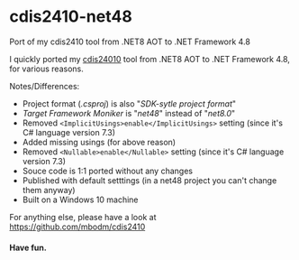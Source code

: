 # cdis2410-net48
Port of my cdis2410 tool from .NET8 AOT to .NET Framework 4.8

I quickly ported my [cdis24010](https://github.com/mbodm/cdis2410) tool from .NET8 AOT to .NET Framework 4.8, for various reasons.

Notes/Differences:

- Project format (*.csproj*) is also "*SDK-sytle project format*"
- *Target Framework Moniker* is "*net48*" instead of "*net8.0*"
- Removed `<ImplicitUsings>enable</ImplicitUsings>` setting (since it's C# language version 7.3)
- Added missing usings (for above reason)
- Removed `<Nullable>enable</Nullable>` setting (since it's C# language version 7.3)
- Souce code is 1:1 ported without any changes
- Published with default setttings (in a net48 project you can't change them anyway)
- Built on a Windows 10 machine

For anything else, please have a look at https://github.com/mbodm/cdis2410

#### Have fun.

